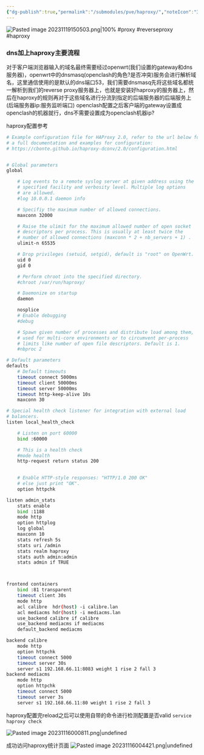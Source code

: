```yaml
---
{"dg-publish":true,"permalink":"/submodules/pve/haproxy/","noteIcon":"3"}
---
```


![Pasted image 20231119150503.png|100%](/img/user/pics/Pasted%20image%2020231119150503.png)
#proxy #reverseproxy #haproxy
### dns加上haproxy主要流程
对于客户端浏览器输入的域名最终需要经过openwrt(我们设置的gateway和dns服务器)，openwrt中的dnsmasq(openclash的角色?是否冲突)服务会进行解析域名，这里通信使用的是默认的dns端口53，我们需要dnsmasq先将这些域名都统一解析到我们的reverse proxy服务器上，也就是安装好haproxy的服务器上，然后在haproxy的规则再对于这些域名进行分流到指定的后端服务器的后端服务上(后端服务器ip:服务监听端口)
openclash配置之后客户端的gateway设置成openclash的机器就行，dns不需要设置成为openclash机器ip?


haproxy配置参考

```bash
# Example configuration file for HAProxy 2.0, refer to the url below for
# a full documentation and examples for configuration:
# https://cbonte.github.io/haproxy-dconv/2.0/configuration.html


# Global parameters
global

	# Log events to a remote syslog server at given address using the
	# specified facility and verbosity level. Multiple log options 
	# are allowed.
	#log 10.0.0.1 daemon info

	# Specifiy the maximum number of allowed connections.
	maxconn 32000

	# Raise the ulimit for the maximum allowed number of open socket
	# descriptors per process. This is usually at least twice the
	# number of allowed connections (maxconn * 2 + nb_servers + 1) .
	ulimit-n 65535

	# Drop privileges (setuid, setgid), default is "root" on OpenWrt.
	uid 0
	gid 0

	# Perform chroot into the specified directory.
	#chroot /var/run/haproxy/

	# Daemonize on startup
	daemon

	nosplice
	# Enable debugging
	#debug

	# Spawn given number of processes and distribute load among them,
	# used for multi-core environments or to circumvent per-process
	# limits like number of open file descriptors. Default is 1.
	#nbproc 2

# Default parameters
defaults
	# Default timeouts
	timeout connect 5000ms
	timeout client 50000ms
	timeout server 50000ms
	timeout http-keep-alive 10s
	maxconn 30

# Special health check listener for integration with external load
# balancers.
listen local_health_check

	# Listen on port 60000
	bind :60000

	# This is a health check
	#mode health
	http-request return status 200
	

	# Enable HTTP-style responses: "HTTP/1.0 200 OK"
	# else just print "OK".
	option httpchk

listen admin_stats
	stats enable
	bind :1188
	mode http
	option httplog
	log global
	maxconn 10
	stats refresh 5s
	stats uri /admin
	stats realm haproxy
	stats auth admin:admin
	stats admin if TRUE



frontend containers
	bind :81 transparent
	timeout client 30s
	mode http
	acl calibre  hdr(host) -i calibre.lan
	acl mediacms hdr(host) -i mediacms.lan
	use_backend calibre if calibre
	use_backend mediacms if mediacms
	default_backend mediacms

backend calibre
	mode http
	option httpchk
	timeout connect 5000
	timeout server 30s
	server s1 192.168.66.11:8083 weight 1 rise 2 fall 3
backend mediacms
	mode http
	option httpchk
	timeout connect 5000
	timeout server 3s
	server s1 192.168.66.11:80 weight 1 rise 2 fall 3


```

haproxy配置完reload之后可以使用自带的命令进行检测配置是否valid
`service haproxy check`

![Pasted image 20231116000811.png|undefined](/img/user/submodules/pve/pics/Pasted%20image%2020231116000811.png)

成功访问haproxy统计页面
![Pasted image 20231116004421.png|undefined](/img/user/submodules/pve/pics/Pasted%20image%2020231116004421.png)